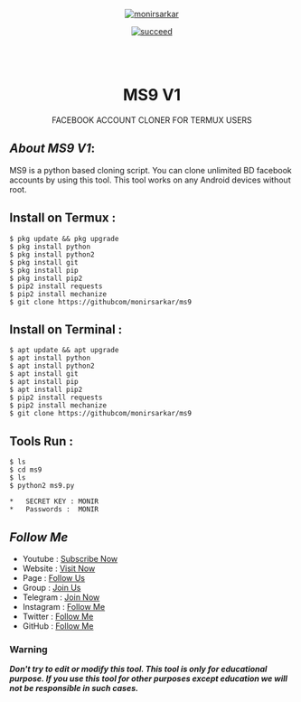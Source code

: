<p align="center">
<a href="https://github.com/monirsarkar"><img title="monirsarkar" src="https://github-readme-stats.vercel.app/api?username=monirsarkar&show_icons=true&include_all_commits=true&theme=chartreuse-dark&cache_seconds=3200"></a>
</p>

<p align="center">
<a href="#"><img title="succeed" src="https://img.shields.io/badge/deobfuscating-succeed-green?colorB=%23017e40&style=for-the-badge"></a>
</p>
<br/><br/>

<h1 align="center">MS9 V1</h1>
<p align="center">  FACEBOOK  ACCOUNT CLONER FOR TERMUX USERS</p>

## ***About MS9 V1***:

MS9 is a python based cloning script. You can clone unlimited BD facebook accounts by using this tool. This tool works on any Android devices without root.

## Install on Termux :
```
$ pkg update && pkg upgrade
$ pkg install python
$ pkg install python2
$ pkg install git
$ pkg install pip
$ pkg install pip2
$ pip2 install requests
$ pip2 install mechanize
$ git clone https://githubcom/monirsarkar/ms9
```
## Install on Terminal :
```
$ apt update && apt upgrade
$ apt install python
$ apt install python2
$ apt install git
$ apt install pip
$ apt install pip2
$ pip2 install requests
$ pip2 install mechanize
$ git clone https://githubcom/monirsarkar/ms9
```

## Tools Run :
```
$ ls 
$ cd ms9
$ ls
$ python2 ms9.py
```

```
*   SECRET KEY : MONIR
*   Passwords :  MONIR

```

## ***Follow Me***

* Youtube : [Subscribe Now](https://www.youtube.com/MonirModS)
* Website : [Visit Now](http://mscybercity.blogspot.com)
* Page : [Follow Us](https://www.facebook.com/mscybercity)
* Group : [Join Us](https://www.facebook.com/groups/mscybercity)
* Telegram : [Join Now](https://t.me/msvai)
* Instagram : [Follow Me](https://www.instagram.com/****)
* Twitter : [Follow Me](https://www.twitter.com/***)
* GitHub : [Follow Me](https://www.github.com/monirsarkar)

### Warning

***Don't try to edit or modify this tool. This tool is only for educational purpose. If you use this tool for other purposes except education we will not be responsible in such cases.***
